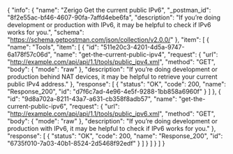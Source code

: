 {
  "info": {
    "name": "Zerigo Get the current public IPv6",
    "_postman_id": "8f2e55ac-bf46-4607-90fa-7affd4ebe6fa",
    "description": "If you&#8217;re doing development or production with IPv6, it may be helpful to check if IPv6 works for you.",
    "schema": "https://schema.getpostman.com/json/collection/v2.0.0/"
  },
  "item": [
    {
      "name": "Tools",
      "item": [
        {
          "id": "511e20c3-4201-4d5a-9747-6a178f57c06d",
          "name": "get-the-current-public-ipv4",
          "request": {
            "url": "http://example.com/api/api/1.1/tools/public_ipv4.xml",
            "method": "GET",
            "body": {
              "mode": "raw"
            },
            "description": "If you&#8217;re doing development or production behind NAT devices, it may be helpful to retrieve your current public IPv4 address."
          },
          "response": [
            {
              "status": "OK",
              "code": 200,
              "name": "Response_200",
              "id": "d7f6c7ad-4e96-4e5f-9288-1bb858a6960f"
            }
          ]
        },
        {
          "id": "9d8a702a-8211-43a7-a631-cb358f8adb57",
          "name": "get-the-current-public-ipv6",
          "request": {
            "url": "http://example.com/api/api/1.1/tools/public_ipv6.xml",
            "method": "GET",
            "body": {
              "mode": "raw"
            },
            "description": "If you&#8217;re doing development or production with IPv6, it may be helpful to check if IPv6 works for you."
          },
          "response": [
            {
              "status": "OK",
              "code": 200,
              "name": "Response_200",
              "id": "6735f010-7a03-40b1-8524-2d5468f92edf"
            }
          ]
        }
      ]
    }
  ]
}